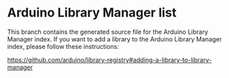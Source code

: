 # Arduino Library Manager list

This branch contains the generated source file for the Arduino Library Manager index. If you want to add a library to
the Arduino Library Manager index, please follow these instructions:

https://github.com/arduino/library-registry#adding-a-library-to-library-manager
